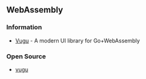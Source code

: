 ## WebAssembly


### Information
- [Vugu](https://www.vugu.org/) - A modern UI library for Go+WebAssembly


### Open Source
- [vugu](https://github.com/vugu)







